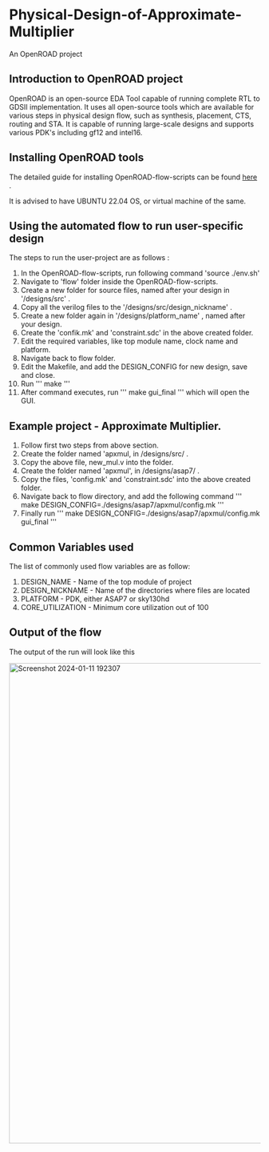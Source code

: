 # Physical-Design-of-Approximate-Multiplier
An OpenROAD project

## Introduction to OpenROAD project
OpenROAD is an open-source EDA Tool capable of running complete RTL to GDSII implementation. It uses all open-source tools which are available for various steps in physical design flow, such as synthesis, placement, CTS, routing and STA. It is capable of running large-scale designs and supports various PDK's including gf12 and intel16. 

## Installing OpenROAD tools

The detailed guide for installing OpenROAD-flow-scripts can be found [here](https://github.com/The-OpenROAD-Project/OpenROAD-flow-scripts/blob/master/docs/user/BuildLocally.md) . 

It is advised to have UBUNTU 22.04 OS, or virtual machine of the same.

## Using the automated flow to run user-specific design

The steps to run the user-project are as follows :

1. In the OpenROAD-flow-scripts, run following command 'source ./env.sh'
2. Navigate to 'flow' folder inside the OpenROAD-flow-scripts.
3. Create a new folder for source files, named after your design in '/designs/src' .
4. Copy all the verilog files to the '/designs/src/design_nickname' .
5. Create a new folder again in '/designs/platform_name' , named after your design.
6. Create the 'confik.mk' and 'constraint.sdc' in the above created folder.
7. Edit the required variables, like top module name, clock name and platform. 
8. Navigate back to flow folder.
9. Edit the Makefile, and add the DESIGN_CONFIG for new design, save and close.
10. Run
    '''
    make
    '''
11. After command executes, run
    '''
    make gui_final
    '''
    which will open the GUI.

## Example project - Approximate Multiplier.

1. Follow first two steps from above section. 
2. Create the folder named 'apxmul, in /designs/src/ .
3. Copy the above file, new_mul.v into the folder.
4. Create the folder named 'apxmul', in /designs/asap7/ .
5. Copy the files, 'config.mk' and 'constraint.sdc' into the above created folder.
6. Navigate back to flow directory, and add the following command
   '''
   make DESIGN_CONFIG=./designs/asap7/apxmul/config.mk
   '''
7. Finally run
   '''
   make DESIGN_CONFIG=./designs/asap7/apxmul/config.mk gui_final
   '''

## Common Variables used
The list of commonly used flow variables are as follow:
1. DESIGN_NAME - Name of the top module of project
2. DESIGN_NICKNAME - Name of the directories where files are located
3. PLATFORM - PDK, either ASAP7 or sky130hd
4. CORE_UTILIZATION - Minimum core utilization out of 100

## Output of the flow
The output of the run will look like this

<img width="960" alt="Screenshot 2024-01-11 192307" src="https://github.com/xchinmaydh/Physical-Design-of-Approximate-Multiplier/assets/153248450/a4bad3bd-ad68-4ac0-b40e-4bbdeedb4eb0">



